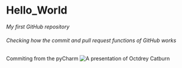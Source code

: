 # Hello_World
_My first GitHub repository_

###### Checking how the commit and pull request functions of GitHub works

Commiting from the pyCharm
![A presentation of Octdrey Catburn](http://octodex.github.com/images/octdrey-catburn.jpg)

